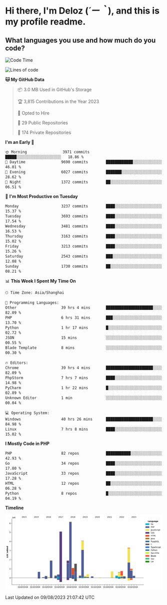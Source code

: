 # **Hi there, I'm Deloz (*´ー｀*), and this is my profile readme.**

## **What languages you use and how much do you code?**

<!--START_SECTION:waka-->
![Code Time](http://img.shields.io/badge/Code%20Time-2%2C090%20hrs%2055%20mins-blue)

![Lines of code](https://img.shields.io/badge/From%20Hello%20World%20I%27ve%20Written-31.5%20million%20lines%20of%20code-blue)

**🐱 My GitHub Data** 

> 📦 3.0 MB Used in GitHub's Storage 
 > 
> 🏆 3,815 Contributions in the Year 2023
 > 
> 💼 Opted to Hire
 > 
> 📜 29 Public Repositories 
 > 
> 🔑 174 Private Repositories 
 > 
**I'm an Early 🐤** 

```text
🌞 Morning                3971 commits        █████░░░░░░░░░░░░░░░░░░░░   18.86 % 
🌆 Daytime                9690 commits        ████████████░░░░░░░░░░░░░   46.01 % 
🌃 Evening                6027 commits        ███████░░░░░░░░░░░░░░░░░░   28.62 % 
🌙 Night                  1372 commits        ██░░░░░░░░░░░░░░░░░░░░░░░   06.51 % 
```
📅 **I'm Most Productive on Tuesday** 

```text
Monday                   3237 commits        ████░░░░░░░░░░░░░░░░░░░░░   15.37 % 
Tuesday                  3693 commits        ████░░░░░░░░░░░░░░░░░░░░░   17.54 % 
Wednesday                3481 commits        ████░░░░░░░░░░░░░░░░░░░░░   16.53 % 
Thursday                 3163 commits        ████░░░░░░░░░░░░░░░░░░░░░   15.02 % 
Friday                   3213 commits        ████░░░░░░░░░░░░░░░░░░░░░   15.26 % 
Saturday                 2543 commits        ███░░░░░░░░░░░░░░░░░░░░░░   12.08 % 
Sunday                   1730 commits        ██░░░░░░░░░░░░░░░░░░░░░░░   08.21 % 
```


📊 **This Week I Spent My Time On** 

```text
🕑︎ Time Zone: Asia/Shanghai

💬 Programming Languages: 
Other                    39 hrs 4 mins       █████████████████████░░░░   82.09 % 
PHP                      6 hrs 31 mins       ███░░░░░░░░░░░░░░░░░░░░░░   13.70 % 
Python                   1 hr 17 mins        █░░░░░░░░░░░░░░░░░░░░░░░░   02.72 % 
JSON                     15 mins             ░░░░░░░░░░░░░░░░░░░░░░░░░   00.55 % 
Blade Template           8 mins              ░░░░░░░░░░░░░░░░░░░░░░░░░   00.30 % 

🔥 Editors: 
Chrome                   39 hrs 4 mins       █████████████████████░░░░   82.09 % 
PhpStorm                 7 hrs 7 mins        ████░░░░░░░░░░░░░░░░░░░░░   14.98 % 
PyCharm                  1 hr 22 mins        █░░░░░░░░░░░░░░░░░░░░░░░░   02.89 % 
Unknown Editor           1 min               ░░░░░░░░░░░░░░░░░░░░░░░░░   00.04 % 

💻 Operating System: 
Windows                  40 hrs 26 mins      █████████████████████░░░░   84.98 % 
Linux                    7 hrs 8 mins        ████░░░░░░░░░░░░░░░░░░░░░   15.02 % 
```

**I Mostly Code in PHP** 

```text
PHP                      82 repos            ███████████░░░░░░░░░░░░░░   42.93 % 
Go                       34 repos            ████░░░░░░░░░░░░░░░░░░░░░   17.80 % 
JavaScript               33 repos            ████░░░░░░░░░░░░░░░░░░░░░   17.28 % 
HTML                     12 repos            ██░░░░░░░░░░░░░░░░░░░░░░░   06.28 % 
Python                   8 repos             █░░░░░░░░░░░░░░░░░░░░░░░░   04.19 % 
```



**Timeline**

![Lines of Code chart](https://raw.githubusercontent.com/deloz/deloz/main/assets/bar_graph.png)


 Last Updated on 09/08/2023 21:07:42 UTC
<!--END_SECTION:waka-->
